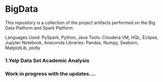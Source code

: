 # BigData
This repository is a collection of the project artifacts performed on the Big Data Platform and Spark Platform.

Languages Used: PySpark, Python, Java
Tools: Cloudera VM, HQL, Eclipse, Jupyter Notebook, Anaconda
Libraries: Pandas, Numpy, Seaborn, MatplotLib, plotly

### 1.Yelp Data Set Academic Analysis

### Work in progress with the updates....
